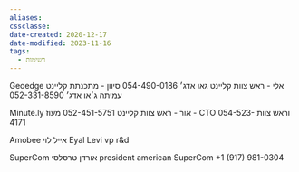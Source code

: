 ```yaml
---
aliases: 
cssclasse: 
date-created: 2020-12-17
date-modified: 2023-11-16
tags:
  - רשימות
---
```


Geoedge
אלי - ראש צוות קליינט גאו אדג׳  054-490-0186
סיוון - מתכנתת קליינט עמיתה ג׳או אדג׳  052-331-8590

Minute.ly
אור - ראש צוות קליינט  052-451-5751
מעוז - CTO וראש צוות  054-523-4171  

Amobee
אייל לוי Eyal Levi vp r&d

SuperCom
אורדן טרסלסי president american SuperCom
+1 (917) 981-0304
